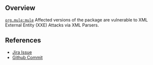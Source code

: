 ## Overview
[`org.mule:mule`](http://search.maven.org/#search%7Cga%7C1%7Ca%3A%22mule%22)
Affected versions of the package are vulnerable to XML External Entity (XXE) Attacks via XML Parsers.

## References
- [Jira Issue](https://www.mulesoft.org/jira/browse/MULE-10709)
- [Github Commit](https://github.com/mulesoft/mule/commit/9ce7fa5dc407fba6e0e80a1dc164a14727f7cbcb)
